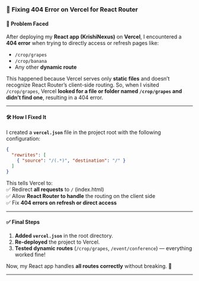 ### 🚀 **Fixing 404 Error on Vercel for React Router**  

#### **🔴 Problem Faced**  
After deploying my **React app (KrishiNexus)** on **Vercel**, I encountered a **404 error** when trying to directly access or refresh pages like:  
- `/crop/grapes`  
- `/crop/banana`  
- Any other **dynamic route**  

This happened because Vercel serves only **static files** and doesn’t recognize React Router’s client-side routing. So, when I visited `/crop/grapes`, Vercel **looked for a file or folder named `/crop/grapes` and didn’t find one**, resulting in a 404 error.

---

#### **🛠 How I Fixed It**  
I created a **`vercel.json`** file in the project root with the following configuration:  

```json
{
  "rewrites": [
    { "source": "/(.*)", "destination": "/" }
  ]
}
```

This tells Vercel to:  
✅ Redirect **all requests** to `/` (index.html)  
✅ Allow **React Router to handle** the routing on the client side  
✅ Fix **404 errors on refresh or direct access**  

---

#### **✅ Final Steps**
1. **Added `vercel.json`** in the root directory.  
2. **Re-deployed** the project to Vercel.  
3. **Tested dynamic routes** (`/crop/grapes`, `/event/conference`) — everything worked fine!  

Now, my React app handles **all routes correctly** without breaking. 🚀  

---